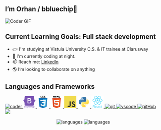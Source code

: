 ## I’m Orhan / bbluechip🎫
<img alt="Coder GIF" height=600 width=100% src="https://cdn.dribbble.com/users/1187836/screenshots/6539429/programer.gif" />
<!-- ### Current Project: -->

## Current Learning Goals: Full stack development

- 👉 I'm studying at Vistula University C.S. & IT trainee at Clarusway
- 🌃 I'm currently coding at night.
- 📫 Reach me: [LinkedIn](https://www.linkedin.com/in/orhan-berk-d-2a8a7b238/)
- 🌎 I’m looking to collaborate on anything



##  Languages and Frameworks

<a href="https://www.linkedin.com/in/orhan-berk-d-2a8a7b238/" target="_blank" title ="night_coder"> <img src="https://media.giphy.com/media/xUA7bdpLxQhsSQdyog/giphy.gif" alt="coder" width="40" height="40"/> </a>
<a href="https://getbootstrap.com" target="_blank" title ="bootstrap"> <img
src="https://raw.githubusercontent.com/devicons/devicon/master/icons/bootstrap/bootstrap-plain-wordmark.svg"
alt="bootstrap" width="40" height="40"/> </a>
<a href="https://www.w3schools.com/css/" target="_blank" title ="CSS">
<img src="https://raw.githubusercontent.com/devicons/devicon/master/icons/css3/css3-original-wordmark.svg"
alt="css3" width="40" height="40" /> </a>
<a href="https://www.w3.org/html/" target="_blank" title ="html"> <img
src="https://raw.githubusercontent.com/devicons/devicon/master/icons/html5/html5-original-wordmark.svg"
alt="html5" width="40" height="40" /> </a>
<a href="https://developer.mozilla.org/en-US/docs/Web/JavaScript" target="_blank" title ="JavaScript"> <img
src="https://raw.githubusercontent.com/devicons/devicon/master/icons/javascript/javascript-original.svg"
alt="javascript" width="40" height="40" /> </a>
<a href="https://www.python.org" target="_blank" title ="Python"> <img
src="https://raw.githubusercontent.com/devicons/devicon/master/icons/python/python-original.svg"
alt="python" width="40" height="40" /> </a>
<a href="https://reactjs.org/" target="_blank" title ="React.js"> <img
src="https://raw.githubusercontent.com/devicons/devicon/master/icons/react/react-original-wordmark.svg"
alt="react" width="40" height="40" /> </a>
<a href="https://git-scm.com/" target="_blank"> <img src="https://www.vectorlogo.zone/logos/git-scm/git-scm-icon.svg" alt="git" width="40" height="40"/> </a>
<a href="https://code.visualstudio.com/" target="_blank"> <img src="https://upload.wikimedia.org/wikipedia/commons/thumb/9/9a/Visual_Studio_Code_1.35_icon.svg/1024px-Visual_Studio_Code_1.35_icon.svg.png" alt="vscode" width="40" height="40"/> </a>
<a href="#" target="_blank"> <img src="https://upload.wikimedia.org/wikipedia/commons/9/91/Octicons-mark-github.svg" alt="gitHub" height="40"/> </a>
<a href="#" target="_blank"> <img src="https://img.shields.io/badge/jira-1e90ff.svg?&style=for-the-badge&logo=jira&logoColor=white" height="40"/> </a>




<div align="center">
 <img src="https://github-readme-stats.vercel.app/api/?username=none&count_private=true&theme=tokyonight&showicons=true" alt="languages" width="49.5%">
 <img src="https://github-readme-stats.vercel.app/api/top-langs/?username=none&theme=chartreuse-dark&layout=compact" alt="languages" width="49%">
 <div>
  

